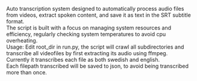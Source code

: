 Auto transcription system designed to automatically process audio files from videos, extract spoken content, and save it as text in the SRT subtitle format.<br>
The script is built with a focus on managing system resources and efficiency, regularly checking system temperatures to avoid cpu overheating.<br>
Usage: Edit root_dir in run.py, the script will crawl all subdirectories and transcribe all videofiles by first extracting its audio using ffmpeg.<br>
Currently it transcribes each file as both swedish and english.<br>
Each filepath transcribed will be saved to json, to avoid being transcribed more than once.
